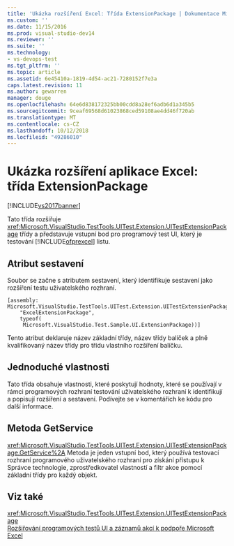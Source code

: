 ```yaml
---
title: 'Ukázka rozšíření Excel: Třída ExtensionPackage | Dokumentace Microsoftu'
ms.custom: ''
ms.date: 11/15/2016
ms.prod: visual-studio-dev14
ms.reviewer: ''
ms.suite: ''
ms.technology:
- vs-devops-test
ms.tgt_pltfrm: ''
ms.topic: article
ms.assetid: 6e45410a-1819-4d54-ac21-7280152f7e3a
caps.latest.revision: 11
ms.author: gewarren
manager: douge
ms.openlocfilehash: 64e6d838172325bb00cdd8a28ef6adb6d1a345b5
ms.sourcegitcommit: 9ceaf69568d61023868ced59108ae4dd46f720ab
ms.translationtype: MT
ms.contentlocale: cs-CZ
ms.lasthandoff: 10/12/2018
ms.locfileid: "49286010"
---
```

# <a name="sample-excel-extension-extensionpackage-class"></a>Ukázka rozšíření aplikace Excel: třída ExtensionPackage
[!INCLUDE[vs2017banner](../includes/vs2017banner.md)]

Tato třída rozšiřuje <xref:Microsoft.VisualStudio.TestTools.UITest.Extension.UITestExtensionPackage> třídy a představuje vstupní bod pro programový test UI, který je testování [!INCLUDE[ofprexcel](../includes/ofprexcel-md.md)] listu.  
  
## <a name="assembly-attribute"></a>Atribut sestavení  
 Soubor se začne s atributem sestavení, který identifikuje sestavení jako rozšíření testu uživatelského rozhraní.  
  
```  
[assembly: Microsoft.VisualStudio.TestTools.UITest.Extension.UITestExtensionPackage(  
    "ExcelExtensionPackage",  
    typeof(  
     Microsoft.VisualStudio.Test.Sample.UI.ExtensionPackage))]  
```  
  
 Tento atribut deklaruje název základní třídy, název třídy balíček a plně kvalifikovaný název třídy pro třídu vlastního rozšíření balíčku.  
  
## <a name="simple-properties"></a>Jednoduché vlastnosti  
 Tato třída obsahuje vlastnosti, které poskytují hodnoty, které se používají v rámci programových rozhraní testování uživatelského rozhraní k identifikují a popisují rozšíření a sestavení. Podívejte se v komentářích ke kódu pro další informace.  
  
## <a name="getservice-method"></a>Metoda GetService  
 <xref:Microsoft.VisualStudio.TestTools.UITest.Extension.UITestExtensionPackage.GetService%2A> Metoda je jeden vstupní bod, který používá testovací rozhraní programového uživatelského rozhraní pro získání přístupu k Správce technologie, zprostředkovatel vlastností a filtr akce pomocí základní třídy pro každý objekt.  
  
## <a name="see-also"></a>Viz také  
 <xref:Microsoft.VisualStudio.TestTools.UITest.Extension.UITestExtensionPackage>   
 [Rozšiřování programových testů UI a záznamů akcí k podpoře Microsoft Excel](../test/extending-coded-ui-tests-and-action-recordings-to-support-microsoft-excel.md)




